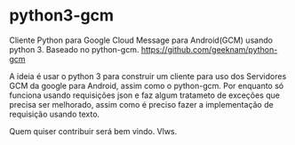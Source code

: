 # python3-gcm
Cliente Python para Google Cloud Message  para Android(GCM) usando python 3. Baseado no python-gcm. https://github.com/geeknam/python-gcm 

A ideia é usar o python 3 para construir um cliente para uso dos Servidores GCM da google para Android, assim como o python-gcm.
Por enquanto só funciona usando requisições json e faz algum tratameto de exceções que precisa ser melhorado, assim como é preciso fazer a implementação de requisição usando texto.

Quem quiser contribuir será bem vindo.
Vlws.
